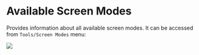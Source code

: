 # Available Screen Modes

Provides information about all available screen modes. It can be accessed from `Tools/Screen Modes` menu:

![](/-assets/screen-mode.jpg)

